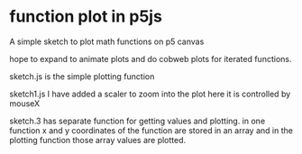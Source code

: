 # function plot in p5js

A simple sketch to plot math functions on p5 canvas

hope to expand to animate plots and do cobweb plots for iterated functions.  

sketch.js is the simple plotting function


sketch1.js I have added a scaler to zoom into the plot here it is controlled by mouseX

sketch.3 has separate function for getting values and plotting. in one function  x and y coordinates of the function are stored in an array and in the plotting function those array values are plotted.